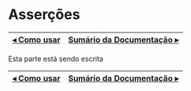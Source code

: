 # Asserções

[◂ Como usar](01-como-usar.md) | [Sumário da Documentação ▸](indice.md)
-- | --

Esta parte está sendo escrita

[◂ Como usar](01-como-usar.md) | [Sumário da Documentação ▸](indice.md)
-- | --
